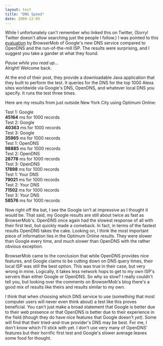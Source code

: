 ```yaml
---
layout: text
title: "DNS Speed"
date: 2009-12-05
---
```


While I unfortunately can't remember who linked this on Twitter, (Sorry! Twitter doesn't allow searching just the people I follow.) I was pointed to this [evaluation][post] by BrowserMob of Google's new DNS service compared to OpenDNS and the run-of-the-mill ISP. The results were surprising, and I suggest you take a gander at what they found.

 *Pause while you read up...*  
Alright! Welcome back. 

At the end of their post, they provide a downloadable Java application that they built to perform the test. It queries for the DNS for the top 1000 Alexa sites worldwide via Google's DNS, OpenDNS, and whatever local DNS you specify. It runs the test three times.

Here are my results from just outside New York City using Optimum Online:

Test 1: Google  
**45164** ms for 1000 records  
Test 2: Google  
**40363** ms for 1000 records  
Test 3: Google  
**35965** ms for 1000 records  
Test 1: OpenDNS  
**98885** ms for 1000 records  
Test 2: OpenDNS  
**26778** ms for 1000 records  
Test 3: OpenDNS  
**17898** ms for 1000 records  
Test 1: Your DNS  
**79021** ms for 1000 records  
Test 2: Your DNS  
**71502** ms for 1000 records  
Test 3: Your DNS  
**58576** ms for 1000 records  

Now right off the bat, I see the Google isn't at impressive as I thought it would be. That said, my Google results are still about twice as fast as BrowserMob's. OpenDNS once again had the slowest response of all with their first test, but quickly made a comeback. In fact, in terms of the fastest results OpenDNS takes the cake. Looking on, I think the most important piece of information lies in the Optimum Online results. They were slower than Google every time, and *much* slower than OpenDNS with the rather obvious exception.

BrowserMob came to the conclusion that while OpenDNS provides nice features, and Google claims to be cutting down on DNS query times, their local ISP was still the best option. This was true in their case, but very wrong in mine. Logically, it takes less network hops to get to my own ISP's servers than either Google or OpenDNS. So why so slow? I really couldn't tell you, but looking over the comments on BrowserMob's blog there's a good mix of results like theirs and results similar to my own.

I think that when choosing which DNS service to use (something that most computer users will never even think about) a test like this proves beneficial. You can't just make a broad statement that Google is better due to their web presence or that OpenDNS is better due to their experience in the field (though they do have nice features that Google doesn't *yet*). Some will find that their tried-and-true provider's DNS may be best. For me, I don't know which I'll stick with yet. I don't use very many of OpenDNS' features but their horrific first test and Google's slower average leaves some food for thought.

[post]: http://blog.browsermob.com/2009/12/google-public-dns-vs-opendns-vs-your-isps-dns-measuring-performance/